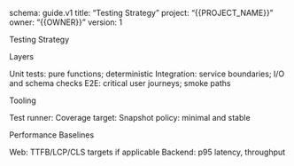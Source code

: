schema: guide.v1
title: “Testing Strategy”
project: “{{PROJECT_NAME}}”
owner: “{{OWNER}}”
version: 1

Testing Strategy

Layers

Unit tests: pure functions; deterministic
Integration: service boundaries; I/O and schema checks
E2E: critical user journeys; smoke paths

Tooling

Test runner:
Coverage target:
Snapshot policy: minimal and stable

Performance Baselines

Web: TTFB/LCP/CLS targets if applicable
Backend: p95 latency, throughput
